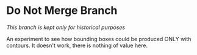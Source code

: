 # Do Not Merge Branch

*This branch is kept only for historical purposes*

An experiment to see how bounding boxes could be produced ONLY with contours. It doesn't work, there is nothing of value here.
